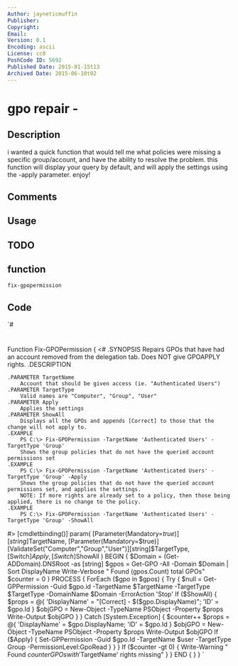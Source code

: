 ```yaml
---
Author: jayneticmuffin
Publisher: 
Copyright: 
Email: 
Version: 0.1
Encoding: ascii
License: cc0
PoshCode ID: 5692
Published Date: 2015-01-15t13
Archived Date: 2015-06-10t02
---
```


# gpo repair - 

## Description

i wanted a quick function that would tell me what policies were missing a specific group/account, and have the ability to resolve the problem. this function will display your query by default, and will apply the settings using the -apply parameter.  enjoy!

## Comments



## Usage



## TODO



## function

`fix-gpopermission`

## Code

`#
 #
 Function Fix-GPOPermission {
 <#
 	.SYNOPSIS
 		Repairs GPOs that have had an account removed from the delegation tab. Does NOT give GPOAPPLY rights.
 	.DESCRIPTION
         
 	.PARAMETER TargetName
 		Account that should be given access (ie. "Authenticated Users")
 	.PARAMETER TargetType
 		Valid names are "Computer", "Group", "User"
 	.PARAMETER Apply
 		Applies the settings
 	.PARAMETER ShowAll
 		Displays all the GPOs and appends [Correct] to those that the change will not apply to.
 	.EXAMPLE
 		PS C:\> Fix-GPOPermission -TargetName 'Authenticated Users' -TargetType 'Group'
 		Shows the group policies that do not have the queried account permissions set
 	.EXAMPLE
 		PS C:\> Fix-GPOPermission -TargetName 'Authenticated Users' -TargetType 'Group' -Apply
 		Shows the group policies that do not have the queried account permissions set, and applies the settings.
 		NOTE: If more rights are already set to a policy, then those being applied, there is no change to the policy.
 	.EXAMPLE
 		PS C:\> Fix-GPOPermission -TargetName 'Authenticated Users' -TargetType 'Group' -ShowAll
 #>
 	[cmdletbinding()]
 	param(
 		[Parameter(Mandatory=$true)][string]$TargetName,
 		[Parameter(Mandatory=$true)][ValidateSet("Computer","Group","User")][string]$TargetType,
 		[Switch]$Apply,
 		[Switch]$ShowAll
 	)
 	BEGIN {
 		$Domain = (Get-ADDomain).DNSRoot -as [string]
 		$gpos = Get-GPO -All -Domain $Domain | Sort DisplayName
 		Write-Verbose "  Found $($gpos.Count) total GPOs"
 		$counter = 0
 	}
 	PROCESS {
 		ForEach ($gpo in $gpos) {
 			Try { 
 				$null = Get-GPPermission -Guid $gpo.id -TargetName $TargetName -TargetType $TargetType -DomainName $Domain -ErrorAction 'Stop'
 				If ($ShowAll) {
 					$props = @{
 						'DisplayName'	= "[Correct] - $($gpo.DisplayName)";
 						'ID'		= $gpo.Id
 					}
 					$objGPO = New-Object -TypeName PSObject -Property $props
 					Write-Output $objGPO
 				}
 			}
 			Catch [System.Exception] {
 				$counter++
 				$props = @{
 					'DisplayName'	= $gpo.DisplayName;
 					'ID'		= $gpo.Id
 				}
 				$objGPO = New-Object -TypeName PSObject -Property $props
 				Write-Output $objGPO
 				If ($Apply) {
 					Set-GPPermission -Guid $gpo.Id -TargetName $user -TargetType Group -PermissionLevel:GpoRead
 				}
 			}
 		}
 		If ($counter -gt 0) {
 			Write-Warning "  Found $counter GPOs with '$TargetName' rights missing"
 		}
 	}
 	END {	}
 }
`

